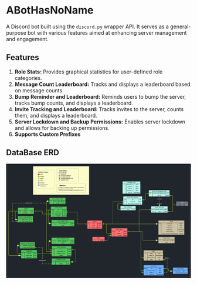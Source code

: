 # ABotHasNoName

A Discord bot built using the `discord.py` wrapper API. It serves as a general-purpose bot with various features aimed at enhancing server management and engagement.

## Features

1. **Role Stats:** Provides graphical statistics for user-defined role categories.
2. **Message Count Leaderboard:** Tracks and displays a leaderboard based on message counts.
3. **Bump Reminder and Leaderboard:** Reminds users to bump the server, tracks bump counts, and displays a leaderboard.
4. **Invite Tracking and Leaderboard:** Tracks invites to the server, counts them, and displays a leaderboard.
5. **Server Lockdown and Backup Permissions:** Enables server lockdown and allows for backing up permissions.
6. **Supports Custom Prefixes**

## DataBase ERD
![DataBase ERD](data/databases/ABotHasNoNameERD.png)
